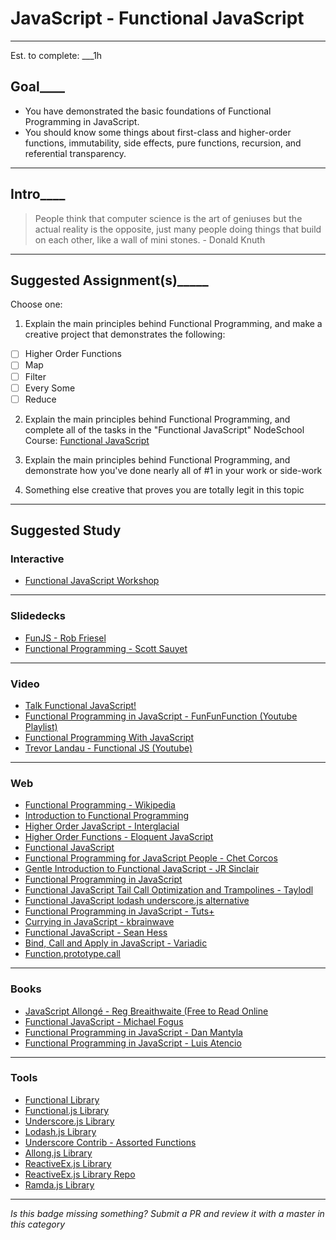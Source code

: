 # JavaScript - Functional JavaScript

-----

Est. to complete: ___1h

## Goal____
- You have demonstrated the basic foundations of Functional Programming in JavaScript.
- You should know some things about first-class and higher-order functions, immutability, side effects, pure functions, recursion, and referential transparency.


-----

## Intro____

> People think that computer science is the art of geniuses but the actual reality is the opposite, just many people doing things that build on each other, like a wall of mini stones. - Donald Knuth


-----


## Suggested Assignment(s)_____

Choose one:

1) Explain the main principles behind Functional Programming, and make a creative project that demonstrates the following:
- [ ] Higher Order Functions
- [ ] Map
- [ ] Filter
- [ ] Every Some
- [ ] Reduce

2) Explain the main principles behind Functional Programming, and complete all of the tasks in the "Functional JavaScript" NodeSchool Course: [Functional JavaScript](https://github.com/timoxley/functional-javascript-workshop)

3) Explain the main principles behind Functional Programming, and demonstrate how you've done nearly all of #1 in your work or side-work

4) Something else creative that proves you are totally legit in this topic


-----


## Suggested Study

### Interactive

- [Functional JavaScript Workshop](https://github.com/timoxley/functional-javascript-workshop)

-----

### Slidedecks

- [FunJS - Rob Friesel](http://www.slideshare.net/founddrama/funjs)
- [Functional Programming - Scott Sauyet](http://scott.sauyet.com/Javascript/Talk/2014/01/FuncProgTalk/)


-----

### Video

- [Talk Functional JavaScript!](https://www.youtube.com/watch?v=L7b7AW14rYE)
- [Functional Programming in JavaScript - FunFunFunction (Youtube Playlist)](https://www.youtube.com/watch?v=BMUiFMZr7vk&list=PL0zVEGEvSaeEd9hlmCXrk5yUyqUag-n84)
- [Functional Programming With JavaScript](https://www.youtube.com/watch?v=wYbhoIOcECY)
- [Trevor Landau - Functional JS (Youtube)](https://www.youtube.com/watch?v=XXZA6b8y8kM)

-----


### Web

- [Functional Programming - Wikipedia](https://en.wikipedia.org/wiki/Functional_programming)
- [Introduction to Functional Programming](http://www.sitepoint.com/introduction-functional-javascript/)
- [Higher Order JavaScript - Interglacial](http://interglacial.com/hoj/hoj.html)
- [Higher Order Functions - Eloquent JavaScript](http://eloquentjavascript.net/05_higher_order.html)
- [Functional JavaScript](https://dreyacosta.com/functional-javascript/)
- [Functional Programming for JavaScript People - Chet Corcos](https://medium.com/@chetcorcos/functional-programming-for-javascript-people-1915d8775504#.wpgv2j99b)
- [Gentle Introduction to Functional JavaScript - JR Sinclair](http://jrsinclair.com/articles/2016/gentle-introduction-to-functional-javascript-intro/)
- [Functional Programming in JavaScript](http://www.srirangan.net/2011-12-functional-programming-in-javascript)
- [Functional JavaScript Tail Call Optimization and Trampolines - Taylodl](https://taylodl.wordpress.com/2013/06/07/functional-javascript-tail-call-optimization-and-trampolines/)
- [Functional JavaScript lodash underscore.js alternative](https://blog.codecentric.de/en/2013/01/functional-javascript-lo-dash-underscore-js-alternative/)
- [Functional Programming in JavaScript - Tuts+](http://code.tutsplus.com/courses/functional-programming-in-javascript)
- [Currying in JavaScript - kbrainwave](https://medium.com/@kbrainwave/currying-in-javascript-ce6da2d324fe#.ikax7i7ay)
- [Functional JavaScript - Sean Hess](https://seanhess.github.io/2012/02/20/functional_javascript.html)
- [Bind, Call and Apply in JavaScript - Variadic](https://variadic.me/posts/2013-10-22-bind-call-and-apply-in-javascript.html)
- [Function.prototype.call](https://developer.mozilla.org/en-US/docs/Web/JavaScript/Reference/Global_Objects/Function/call)


-----


### Books

- [JavaScript Allongé - Reg Breaithwaite (Free to Read Online](https://leanpub.com/javascriptallongesix/read)
- [Functional JavaScript - Michael Fogus](http://shop.oreilly.com/product/0636920028857.do)
- [Functional Programming in JavaScript - Dan Mantyla](https://www.packtpub.com/web-development/functional-programming-javascript)
- [Functional Programming in JavaScript - Luis Atencio](https://www.manning.com/books/functional-programming-in-javascript)


-----


### Tools

- [Functional Library](https://github.com/osteele/functional-javascript)
- [Functional.js Library](http://functionaljs.com/)
- [Underscore.js Library](http://underscorejs.org/)
- [Lodash.js Library](https://lodash.com/)
- [Underscore Contrib - Assorted Functions](https://github.com/documentcloud/underscore-contrib)
- [Allong.js Library](https://github.com/raganwald/allong.es)
- [ReactiveEx.js Library](http://reactivex.io/)
- [ReactiveEx.js Library Repo](https://www.npmjs.com/package/rxjs)
- [Ramda.js Library](http://ramdajs.com/)


-----

*Is this badge missing something? Submit a PR and review it with a master in this category*
